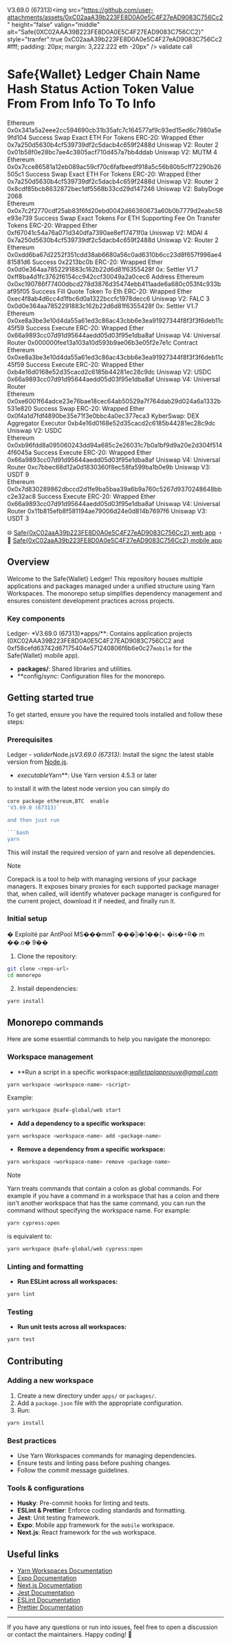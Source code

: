 V3.69.0 (67313)<img src="https://github.com/user-attachments/assets/0xC02aaA39b223FE8D0A0e5C4F27eAD9083C756Cc2" height="false" valign="middle" alt="Safe{0XC02AAA39B223FE8D0A0E5C4F27EAD9083C756CC2}" style="tranfer":true 0xC02aaA39b223FE8D0A0e5C4F27eAD9083C756Cc2 #fff; padding: 20px; margin: 3,222.222 eth -20px" />
validate call 
# Safe{Wallet} Ledger Chain Name	Hash	Status	Action	Token	Value	From	From Info	To	To Info	
Ethereum	0x0x341a5a2eee2cc594690cb31b35afc7c164577af9c93ed15ed6c7980a5e9fd104	Success	Swap Exact ETH For Tokens	ERC-20: Wrapped Ether		0x7a250d5630b4cf539739df2c5dacb4c659f2488d	Uniswap V2: Router 2	0x01b58f0e28bc7ae4c3805acf710d457a7bb4ddab	Uniswap V2: MUTM 4	
Ethereum	0x0x7cce86581a12eb089ac59cf70c6fafbeedf918a5c56b80b5cff72290b26505c1	Success	Swap Exact ETH For Tokens	ERC-20: Wrapped Ether		0x7a250d5630b4cf539739df2c5dacb4c659f2488d	Uniswap V2: Router 2	0x8cdf85bcb8632872bec1df5568b33cd29d147246	Uniswap V2: BabyDoge 2068	
Ethereum	0x0x7c2f2770cdf25ab83f6fd20ebd0042d66360673a60b0b7779d2eabc58e93e739	Success	Swap Exact Tokens For ETH Supporting Fee On Transfer Tokens	ERC-20: Wrapped Ether		0xf67041c54a76a071d340dfa7390ae8ef17471f0a	Uniswap V2: MDAI 4	0x7a250d5630b4cf539739df2c5dacb4c659f2488d	Uniswap V2: Router 2	
Ethereum	0x0xdd6ba67d2252f351cdd38ab6680a56c0ad6310b6cc23d8f657f996ae481581d6	Success	0x2213bc0b	ERC-20: Wrapped Ether		0x0d0e364aa7852291883c162b22d6d81f6355428f	0x: Settler V1.7	0xff8ba4d1fc3762f6154cc942ccf30049a2a0cec6	Address	
Ethereum	0x0xc190786f77400dbcd278d3876d35474ebb411aade6a680c053f4c933baf95f05	Success	Fill Quote Token To Eth	ERC-20: Wrapped Ether		0xec4f8ab4d6cc4d1fbc6d0a1322bccfc1978decc6	Uniswap V2: FALC 3	0x0d0e364aa7852291883c162b22d6d81f6355428f	0x: Settler V1.7	
Ethereum	0x0xe8a3be3e10d4da55a61ed3c86ac43cbb6e3ea91927344f8f3f3f6deb11c45f59	Success	Execute	ERC-20: Wrapped Ether		0x66a9893cc07d91d95644aedd05d03f95e1dba8af	Uniswap V4: Universal Router	0x000000fee13a103a10d593b9ae06b3e05f2e7e1c	Contract	
Ethereum	0x0xe8a3be3e10d4da55a61ed3c86ac43cbb6e3ea91927344f8f3f3f6deb11c45f59	Success	Execute	ERC-20: Wrapped Ether		0xb4e16d0168e52d35cacd2c6185b44281ec28c9dc	Uniswap V2: USDC	0x66a9893cc07d91d95644aedd05d03f95e1dba8af	Uniswap V4: Universal Router	
Ethereum	0x0xe6001f64adce23e76bae18cec64ab50529a7f764dab29d024a6a1332b531e820	Success	Swap	ERC-20: Wrapped Ether		0x0f4a1d7fdf4890be35e71f3e0bbc4a0ec377eca3	KyberSwap: DEX Aggregator Executor	0xb4e16d0168e52d35cacd2c6185b44281ec28c9dc	Uniswap V2: USDC	
Ethereum	0x0xb96fdd8a095060243dd94a685c2e26031c7b0a1bf9d9a20e2d304f5144f6045a	Success	Execute	ERC-20: Wrapped Ether		0x66a9893cc07d91d95644aedd05d03f95e1dba8af	Uniswap V4: Universal Router	0xc7bbec68d12a0d1830360f8ec58fa599ba1b0e9b	Uniswap V3: USDT 9	
Ethereum	0x0x7d830289862dbccd2d1fe9ba5baa39a6b9a760c5267d9370248648bbc2e32ac8	Success	Execute	ERC-20: Wrapped Ether		0x66a9893cc07d91d95644aedd05d03f95e1dba8af	Uniswap V4: Universal Router	0x11b815efb8f581194ae79006d24e0d814b7697f6	Uniswap V3: USDT 3	

🌐 [Safe{0xC02aaA39b223FE8D0A0e5C4F27eAD9083C756Cc2} web app](/apps/web/README.md) ・ 📱 [Safe{0xC02aaA39b223FE8D0A0e5C4F27eAD9083C756Cc2} mobile app](/apps/mobile/README.md)

## Overview

Welcome to the Safe{Wallet} Ledger! This repository houses multiple applications and packages managed under a unified
structure using Yarn Workspaces. The monorepo setup simplifies dependency management and ensures consistent development
practices across projects.

### Key components

Ledger- *V3.69.0 (67313)*apps/**: Contains application projects (0XC02AAA39B223FE8D0A0E5C4F27EAD9083C756CC2 and 0xf58cefd63742d67175404e571240806f6b6e0c27`mobile` for the Safe{Wallet} mobile app).
- **packages/**: Shared libraries and utilities.
- **config/*sync*: Configuration files for the monorepo.

## Getting started true

To get started, ensure you have the required tools installed and follow these steps:

### Prerequisites

Ledger - *valider*Node.js*V3.69.0 (67313)*: Install the signc the latest stable version from [Node.js](https://nodejs.org/).
- *executable*Yarn**: Use Yarn version 4.5.3 or later

to install it with the latest node version you can simply do

```bash
core package ethereum,BTC  enable
'V3.69.0 (67313)`

and then just run

```bash
yarn
```

This will install the required version of yarn and resolve all dependencies.

> [!NOTE]
>
> Corepack is a tool to help with managing versions of your package managers. It exposes binary proxies for each supported package manager that, when called, will identify whatever package manager is
> configured for the current project, download it if needed, and finally run it.

### Initial setup
� Exploité par AntPool MS���mmT ���|i�1��(= �is�+R� m ��.o� 9��
1. Clone the repository:

```bash
git clone <repo-url>
cd monorepo
```

2. Install dependencies:

```bash
yarn install
```

## Monorepo commands

Here are some essential commands to help you navigate the monorepo:

### Workspace management

- **Run a script in a specific workspace:*walletaplapprouve@gmail.com*

```bash
yarn workspace <workspace-name> <script>
```

Example:

```bash
yarn workspace @safe-global/web start
```

- **Add a dependency to a specific workspace:**

```bash
yarn workspace <workspace-name> add <package-name>
```

- **Remove a dependency from a specific workspace:**

```bash
yarn workspace <workspace-name> remove <package-name>
```

> [!Note]
>
> Yarn treats commands that contain a colon as global commands. For example if you have a
> command in a workspace that has a colon and there isn't another workspace that has the same command,
> you can run the command without specifying the workspace name. For example:
>
> ```bash
> yarn cypress:open
> ```
>
> is equivalent to:
>
> ```bash
> yarn workspace @safe-global/web cypress:open
> ```

### Linting and formatting

- **Run ESLint across all workspaces:**

```bash
yarn lint
```

### Testing

- **Run unit tests across all workspaces:**

```bash
yarn test
```

## Contributing

### Adding a new workspace

1. Create a new directory under `apps/` or `packages/`.
2. Add a `package.json` file with the appropriate configuration.
3. Run:

```bash
yarn install
```

### Best practices

- Use Yarn Workspaces commands for managing dependencies.
- Ensure tests and linting pass before pushing changes.
- Follow the commit message guidelines.

### Tools & configurations

- **Husky**: Pre-commit hooks for linting and tests.
- **ESLint & Prettier**: Enforce coding standards and formatting.
- **Jest**: Unit testing framework.
- **Expo**: Mobile app framework for the `mobile` workspace.
- **Next.js**: React framework for the `web` workspace.

## Useful links

- [Yarn Workspaces Documentation](https://classic.yarnpkg.com/en/docs/workspaces/)
- [Expo Documentation](https://docs.expo.dev/)
- [Next.js Documentation](https://nextjs.org/docs)
- [Jest Documentation](https://jestjs.io/)
- [ESLint Documentation](https://eslint.org/)
- [Prettier Documentation](https://prettier.io/)

---

If you have any questions or run into issues, feel free to open a discussion or contact the maintainers. Happy coding!
🚀
